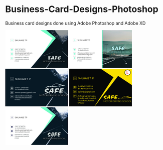 # Business-Card-Designs-Photoshop
Business card designs done using Adobe Photoshop and Adobe XD

<img src="/first.jpg" width="200"/> <img src="/Second.jpg" width="200"/> <img src="/12.jpg" width="200"/> <img src="/safe11.jpg" width="200"/> <img src="/Fourth.jpg" width="200"/> 
